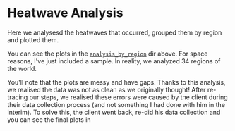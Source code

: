 # Heatwave Analysis

Here we analysesd the heatwaves that occurred, grouped them by region and plotted them. 

You can see the plots in the [`analysis_by_region`](https://github.com/theadammurphy/geographic_data_analysis/tree/main/heatwaves/analysis_by_region) dir above. For space reasons, I've just included a sample. In reality, we analyzed 34 regions of the world. 

You'll note that the plots are messy and have gaps. Thanks to this analysis, we realised the data was not as clean as we originally thought! After re-tracing our steps, we realised these errors were caused by the client during their data collection process (and not something I had done with him in the interim). To solve this, the client went back, re-did his data collection and you can see the final plots in
